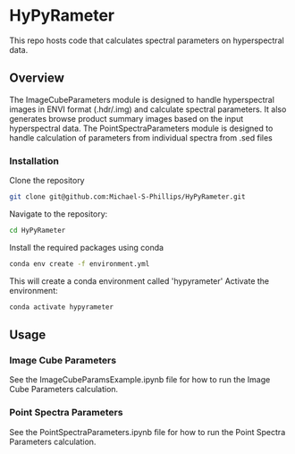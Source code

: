 # HyPyRameter
This repo hosts code that calculates spectral parameters on hyperspectral data.

## Overview
The ImageCubeParameters module is designed to handle hyperspectral images in ENVI format (.hdr/.img) and calculate spectral parameters. It also generates browse product summary images based on the input hyperspectral data.
The PointSpectraParameters module is designed to handle calculation of parameters from individual spectra from .sed files

### Installation
Clone the repository
```bash
git clone git@github.com:Michael-S-Phillips/HyPyRameter.git
```
Navigate to the repository:
```bash
cd HyPyRameter
```
Install the required packages using conda
```bash
conda env create -f environment.yml
```
This will create a conda environment called 'hypyrameter'
Activate the environment:
```bash
conda activate hypyrameter
```

## Usage
### Image Cube Parameters
See the ImageCubeParamsExample.ipynb file for how to run the Image Cube Parameters calculation.

### Point Spectra Parameters
See the PointSpectraParameters.ipynb file for how to run the Point Spectra Parameters calculation.




